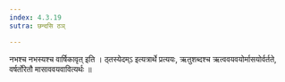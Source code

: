 ```yaml
---
index: 4.3.19
sutra: छन्दसि ठञ्

---
```

 नभश्च नभस्यश्च वार्षिकावृत् इति । ठ्तस्येदम्ऽ इत्यत्रार्थे प्रत्ययः, ऋतुशब्दश्च ऋत्ववयवयोर्मासयोर्वर्तते, वर्षर्तोरेतौ मासाववयवावित्यर्थः ॥